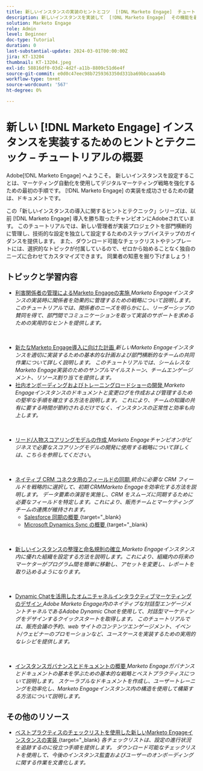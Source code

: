 ```yaml
---
title: 新しいインスタンスの実装のヒントとコツ  [!DNL Marketo Engage]  チュートリアルの概要
description: 新しいインスタンスを実装して  [!DNL Marketo Engage]  その機能を最大限に活用する方法を説明します。 この「新しいMarketo Engageの導入」ヒントとテクニックのシリーズは、Adobe [!DNL Marketo Engage]  チャンピオンによって証明されたベストプラクティスを提供します。 対象となるトピックには、関係者の管理、実装プロジェクトの管理、内部トレーニング、リード/人物スコアリングモデルの構築、CRM との初期同期の設定などがあります。
solution: Marketo Engage
role: Admin
level: Beginner
doc-type: Tutorial
duration: 0
last-substantial-update: 2024-03-01T00:00:00Z
jira: KT-13204
thumbnail: KT-13204.jpeg
exl-id: 58816df0-03d2-4d2f-a11b-8809c51d6e4f
source-git-commit: e0d0c47eec98b7259363350d331ba69bbcaaa64b
workflow-type: tm+mt
source-wordcount: '567'
ht-degree: 0%

---
```


# 新しい [!DNL Marketo Engage] インスタンスを実装するためのヒントとテクニック – チュートリアルの概要

Adobe[!DNL Marketo Engage] へようこそ。 新しいインスタンスを設定することは、マーケティング自動化を使用してデジタルマーケティング戦略を強化するための最初の手順です。 [!DNL Marketo Engage] の実装を成功させるための鍵は、ドキュメントです。

この「新しいインスタンスの導入に関するヒントとテクニック」シリーズは、以前 [!DNL Marketo Engage] 導入を勝ち取ったチャンピオンにAdobeされています。 このチュートリアルでは、新しい管理者が実装プロジェクトを部門横断的に管理し、技術的な設定を独立して設定するためのステップバイステップのガイダンスを提供します。 また、ダウンロード可能なチェックリストやテンプレートには、選択的なトピックが付属しているので、ゼロから始めることなく独自のニーズに合わせてカスタマイズできます。 同業者の知恵を掘り下げましょう！

## トピックと学習内容

* [ 利害関係者の管理によるMarketo Engageの実施 ](/help/marketo-tutorial-implementing-new-instance/managing-stakeholder-communications.md)
  *Marketo Engageインスタンスの実装時に関係者を効果的に管理するための戦略について説明します。 このチュートリアルでは、関係者のニーズを明らかにし、リーダーシップの賛同を得て、部門間でコミュニケーションを取って実装のサポートを求めるための実用的なヒントを提供します。*
<br>

* [ 新たなMarketo Engage導入に向けた計画 ](/help/marketo-tutorial-implementing-new-instance/planning-for-new-implementation.md)
  *新しいMarketo Engageインスタンスを適切に実装するための基本的な計画および部門横断的なチームの共同作業について詳しく説明します。 このチュートリアルでは、シームレスなMarketo Engage実装のためのサンプルマイルストーン、チームエンゲージメント、リソース割り当てを提供します。*
  <br>
* [ 社内オンボーディングおよびトレーニングロードショーの開発 ](/help/marketo-tutorial-implementing-new-instance/internal-training-roadshow.md)
  *Marketo Engageインスタンスのドキュメントと変更ログを作成および管理するための堅牢な手順を確立する方法を説明します。 これにより、チームの知識の共有に要する時間が節約されるだけでなく、インスタンスの正常性と効率も向上します。*
<br>

* [ リード/人物スコアリングモデルの作成 ](/help/marketo-tutorial-implementing-new-instance/building-person-scoring-model.md)
  *Marketo Engageチャンピオンがビジネスで必要なスコアリングモデルの開発に使用する戦略について詳しくは、こちらを参照してください*。
<br>

* [ ネイティブ CRM コネクタ用のフィールドの同期 ](/help/marketo-tutorial-implementing-new-instance/syncing-fields-for-crm-integration.md)
  *統合に必要な CRM フィールドを戦略的に選択して、初期 CRMMarketo Engageを効率化する方法を説明します。 データ要素の演習を実施し、CRM をスムーズに同期するために必要なフィールドを特定します。これにより、販売チームとマーケティングチームの連携が維持されます。*
   * [Salesforce 同期の概要 ](https://experienceleague.adobe.com/en/docs/marketo-learn/tutorials/lead-and-data-management/salesforce-sync-setup){target="_blank}
   * [Microsoft Dynamics Sync の概要 ](https://experienceleague.adobe.com/en/docs/marketo-learn/tutorials/lead-and-data-management/microsoft-dynamics-sync-setup){target="_blank}
<br>

* [ 新しいインスタンスの整理と命名規則の確立 ](/help/marketo-tutorial-implementing-new-instance/organizing-new-instance.md)
  *Marketo Engageインスタンス内に優れた組織を設定する方法を説明します。これにより、組織内の将来のマーケターがプログラム間を簡単に移動し、アセットを変更し、レポートを取り込めるようになります。*
<br>

* [Dynamic Chatを活用したオムニチャネルインタラクティブマーケティングのデザイン ](/help/marketo-tutorial-implementing-new-instance/designing-omnichannel-conversational-marketing.md)
  *Adobe Marketo Engage内のネイティブな対話型エンゲージメントチャネルであるAdobe Dynamic Chatを使用して、対話型マーケティングをデザインするクイックスタートを取得します。 このチュートリアルでは、販売会議の予約、web サイトのコンテンツエンゲージメント、イベント/ウェビナーのプロモーションなど、ユースケースを実装するための実用的なレシピを提供します。*
<br>

* [ インスタンスガバナンスとドキュメントの概要 ](/help/marketo-tutorial-implementing-new-instance/documenting-your-instance.md)
  *Marketo Engageガバナンスとドキュメントの基本を学ぶための基本的な戦略とベストプラクティスについて説明します。 スケーラブルなドキュメントを作成し、ユーザートレーニングを効率化し、Marketo Engageインスタンス内の構造を使用して構築する方法について説明します。*

## その他のリソース

* [ ベストプラクティスのチェックリストを使用した新しいMarketo Engageインスタンスの実装 ](https://experienceleague.adobe.com/en/docs/marketo/using/getting-started/implementing-a-new-marketo-engage-instance/where-to-start){target="_blank}
  *各チェックリストは、設定の進行状況を追跡するのに役立つ手順を提供します。 ダウンロード可能なチェックリストを使用して、今後のインスタンス監査およびユーザーのオンボーディングに関する作業を文書化します。*
